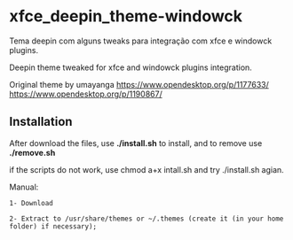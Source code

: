# xfce_deepin_theme-windowck
Tema deepin com alguns tweaks para integração com xfce e windowck plugins.

Deepin theme tweaked for xfce and windowck plugins integration.

Original theme by umayanga
https://www.opendesktop.org/p/1177633/
https://www.opendesktop.org/p/1190867/

## Installation

After download the files, use **./install.sh** to install, and to remove use **./remove.sh**<p>
if the scripts do not work, use chmod a+x intall.sh and try ./install.sh agian.


Manual:

    1- Download

    2- Extract to /usr/share/themes or ~/.themes (create it (in your home folder) if necessary);

